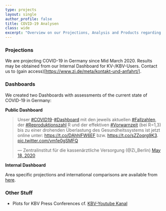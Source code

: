 ```yaml
---
type: projects
layout: single
author_profile: false
title: COVID-19 Analysen
class: wide
excerpt: "Overview on our Projections, Analysis and Products regarding COVID-19 in Germany"
---
```


### Projections

We are projecting COVID-19 in Germany since Mid March 2020. Results may be obtained from our Internal Dashboard for KV-/KBV-Users. Contact us to (gain access)[https://www.zi.de/meta/kontakt-und-anfahrt/].

### Dashboards

We created two Dashboards with assessments of the current state of COVID-19 in Germany:

**Public Dashboard**

<blockquote class="twitter-tweet"><p lang="de" dir="ltr">Unser <a href="https://twitter.com/hashtag/COVID19?src=hash&amp;ref_src=twsrc%5Etfw">#COVID19</a>-<a href="https://twitter.com/hashtag/Dashboard?src=hash&amp;ref_src=twsrc%5Etfw">#Dashboard</a> mit den jeweils aktuellen <a href="https://twitter.com/hashtag/Fallzahlen?src=hash&amp;ref_src=twsrc%5Etfw">#Fallzahlen</a>, der <a href="https://twitter.com/hashtag/Reproduktionszahl?src=hash&amp;ref_src=twsrc%5Etfw">#Reproduktionszahl</a> R und der effektiven <a href="https://twitter.com/hashtag/Vorwarnzeit?src=hash&amp;ref_src=twsrc%5Etfw">#Vorwarnzeit</a> (bei R=1,3) bis zu einer drohenden Überlastung des Gesundheitssystems ist jetzt online unter: <a href="https://t.co/DAhhlFW6EF">https://t.co/DAhhlFW6EF</a> bzw. <a href="https://t.co/sZZoqrg9K3">https://t.co/sZZoqrg9K3</a>. <a href="https://t.co/vm1e0gSMFQ">pic.twitter.com/vm1e0gSMFQ</a></p>&mdash; Zentralinstitut für die kassenärztliche Versorgung (@Zi_Berlin) <a href="https://twitter.com/Zi_Berlin/status/1262285667888959488?ref_src=twsrc%5Etfw">May 18, 2020</a></blockquote> <script async src="https://platform.twitter.com/widgets.js" charset="utf-8"></script>

**Internal Dashboard**

Area specific projections and international comparisons are available from [here](https://https://covid-19-monitor.azurewebsites.net/).

### Other Stuff

- Plots for KBV Press Conferences cf. [KBV-Youtube Kanal](https://www.youtube.com/user/kbv4u/search?query=pressekonferenz++coronavirus)
